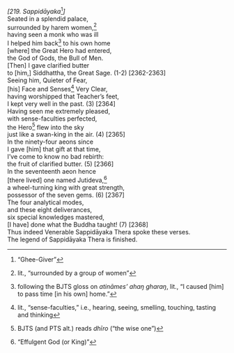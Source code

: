 *\[219. Sappidāyaka*[^1]*\]*  
Seated in a splendid palace,  
surrounded by harem women,[^2]  
having seen a monk who was ill  
I helped him back[^3] to his own home  
\[where\] the Great Hero had entered,  
the God of Gods, the Bull of Men.  
\[Then\] I gave clarified butter  
to \[him,\] Siddhattha, the Great Sage. (1-2) \[2362-2363\]  
Seeing him, Quieter of Fear,  
\[his\] Face and Senses[^4] Very Clear,  
having worshipped that Teacher’s feet,  
I kept very well in the past. (3) \[2364\]  
Having seen me extremely pleased,  
with sense-faculties perfected,  
the Hero[^5] flew into the sky  
just like a swan-king in the air. (4) \[2365\]  
In the ninety-four aeons since  
I gave \[him\] that gift at that time,  
I’ve come to know no bad rebirth:  
the fruit of clarified butter. (5) \[2366\]  
In the seventeenth aeon hence  
\[there lived\] one named Jutideva,[^6]  
a wheel-turning king with great strength,  
possessor of the seven gems. (6) \[2367\]  
The four analytical modes,  
and these eight deliverances,  
six special knowledges mastered,  
\[I have\] done what the Buddha taught! (7) \[2368\]  
Thus indeed Venerable Sappidāyaka Thera spoke these verses.  
The legend of Sappidāyaka Thera is finished.  
[^1]: “Ghee-Giver”  
[^2]: lit., “surrounded by a group of women”  
[^3]: following the BJTS gloss on *atināmes’ ahaŋ gharaŋ*, lit., “I
    caused \[him\] to pass time \[in his own\] home.”  
[^4]: lit., “sense-faculties,” i.e., hearing, seeing, smelling,
    touching, tasting and thinking  
[^5]: BJTS (and PTS alt.) reads *dhīro* (“the wise one”)  
[^6]: “Effulgent God (or King)”

